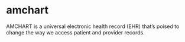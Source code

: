 # amchart
AMCHART is a universal electronic health record (EHR) that’s poised to change the way we access patient and provider records. 
